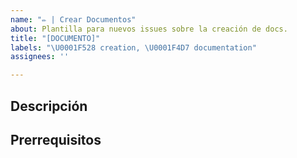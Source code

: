 ```yaml
---
name: "✏ | Crear Documentos"
about: Plantilla para nuevos issues sobre la creación de docs.
title: "[DOCUMENTO]"
labels: "\U0001F528 creation, \U0001F4D7 documentation"
assignees: ''

---
```


## Descripción

## Prerrequisitos
